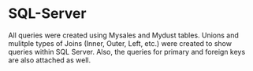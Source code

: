 # SQL-Server
All queries were created using Mysales and Mydust tables.
Unions and mulitple types of Joins (Inner, Outer, Left, etc.) were created to show queries within SQL Server. 
Also, the queries for primary and foreign keys are also attached as well. 

